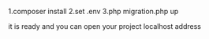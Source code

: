 1.composer install
2.set .env
3.php migration.php up

it is ready and you can open your project localhost address